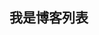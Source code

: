 
<script setup>
// import { data } from '@/data/posts.data'
</script>

## 我是博客列表

<!-- <pre>{{ data }}</pre> -->